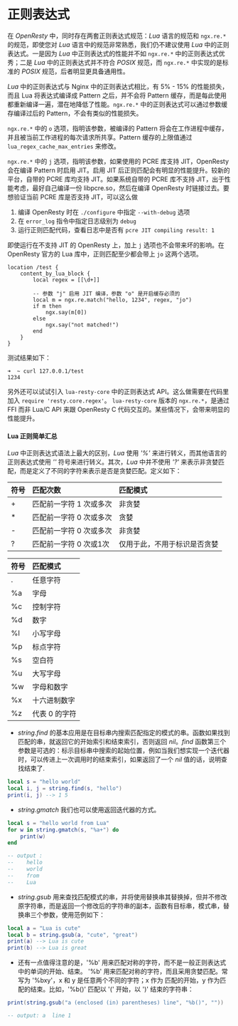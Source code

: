 # 正则表达式

在 *OpenResty* 中，同时存在两套正则表达式规范：*Lua* 语言的规范和 `ngx.re.*` 的规范，即使您对 *Lua* 语言中的规范非常熟悉，我们仍不建议使用 *Lua* 中的正则表达式。一是因为 *Lua* 中正则表达式的性能并不如 `ngx.re.*` 中的正则表达式优秀；二是 *Lua* 中的正则表达式并不符合 *POSIX* 规范，而 `ngx.re.*` 中实现的是标准的 *POSIX* 规范，后者明显更具备通用性。

*Lua* 中的正则表达式与 Nginx 中的正则表达式相比，有 5% - 15% 的性能损失，而且 Lua 将表达式编译成 Pattern 之后，并不会将 Pattern 缓存，而是每此使用都重新编译一遍，潜在地降低了性能。`ngx.re.*` 中的正则表达式可以通过参数缓存编译过后的 Pattern，不会有类似的性能损失。

`ngx.re.*` 中的 `o` 选项，指明该参数，被编译的 Pattern 将会在工作进程中缓存，并且被当前工作进程的每次请求所共享。Pattern 缓存的上限值通过 `lua_regex_cache_max_entries` 来修改。

`ngx.re.*` 中的 `j` 选项，指明该参数，如果使用的 PCRE 库支持 JIT，OpenResty 会在编译 Pattern 时启用 JIT。启用 JIT 后正则匹配会有明显的性能提升。较新的平台，自带的 PCRE 库均支持 JIT。如果系统自带的 PCRE 库不支持 JIT，出于性能考虑，最好自己编译一份 libpcre.so，然后在编译 OpenResty 时链接过去。要想验证当前 PCRE 库是否支持 JIT，可以这么做
1. 编译 OpenResty 时在 `./configure` 中指定 `--with-debug` 选项
2. 在 `error_log` 指令中指定日志级别为 `debug`
3. 运行正则匹配代码，查看日志中是否有 `pcre JIT compiling result: 1`

即使运行在不支持 JIT 的 OpenResty 上，加上 `j` 选项也不会带来坏的影响。在 OpenResty 官方的 Lua 库中，正则匹配至少都会带上 `jo` 这两个选项。

```nginx
location /test {
    content_by_lua_block {
        local regex = [[\d+]]

        -- 参数 "j" 启用 JIT 编译，参数 "o" 是开启缓存必须的
        local m = ngx.re.match("hello, 1234", regex, "jo")
        if m then
            ngx.say(m[0])
        else
            ngx.say("not matched!")
        end
    }
}
```

测试结果如下：

```shell
➜  ~ curl 127.0.0.1/test
1234
```

另外还可以试试引入 `lua-resty-core` 中的正则表达式 API。这么做需要在代码里加入 `require 'resty.core.regex'`。
`lua-resty-core` 版本的 `ngx.re.*`，是通过 FFI 而非 Lua/C API 来跟 OpenResty C 代码交互的。某些情况下，会带来明显的性能提升。

#### Lua 正则简单汇总

*Lua* 中正则表达式语法上最大的区别，*Lua* 使用 *'%'* 来进行转义，而其他语言的正则表达式使用 *'\'* 符号来进行转义。其次，*Lua* 中并不使用 *'?'* 来表示非贪婪匹配，而是定义了不同的字符来表示是否是贪婪匹配。定义如下：

|符号 |匹配次数                   |匹配模式                      |
|:--- |:---|:---|
| + | 匹配前一字符 1 次或多次| 非贪婪                       |
| * | 匹配前一字符 0 次或多次| 贪婪                         |
| - | 匹配前一字符 0 次或多次| 非贪婪                       |
| ? | 匹配前一字符 0 次或1次 | 仅用于此，不用于标识是否贪婪 |

|符号|匹配模式     |
|:--- |:-------------|
| .  |任意字符     |
|%a  |字母         |
|%c  |控制字符     |
|%d  |数字         |
|%l  |小写字母     |
|%p  |标点字符     |
|%s  |空白符       |
|%u  |大写字母     |
|%w  |字母和数字   |
|%x  |十六进制数字 |
|%z  |代表 0 的字符|

-  *string.find* 的基本应用是在目标串内搜索匹配指定的模式的串。函数如果找到匹配的串，就返回它的开始索引和结束索引，否则返回 *nil*。*find* 函数第三个参数是可选的：标示目标串中搜索的起始位置，例如当我们想实现一个迭代器时，可以传进上一次调用时的结束索引，如果返回了一个 *nil* 值的话，说明查找结束了.


```lua
local s = "hello world"
local i, j = string.find(s, "hello")
print(i, j) --> 1 5
```

- *string.gmatch* 我们也可以使用返回迭代器的方式。

```lua
local s = "hello world from Lua"
for w in string.gmatch(s, "%a+") do
    print(w)
end

-- output :
--    hello
--    world
--    from
--    Lua
```

-  *string.gsub* 用来查找匹配模式的串，并将使用替换串其替换掉，但并不修改原字符串，而是返回一个修改后的字符串的副本，函数有目标串，模式串，替换串三个参数，使用范例如下：

```lua
local a = "Lua is cute"
local b = string.gsub(a, "cute", "great")
print(a) --> Lua is cute
print(b) --> Lua is great
```

-  还有一点值得注意的是，'%b' 用来匹配对称的字符，而不是一般正则表达式中的单词的开始、结束。
'%b' 用来匹配对称的字符，而且采用贪婪匹配。常写为 '%bxy'，x 和 y 是任意两个不同的字符；x 作为
匹配的开始，y 作为匹配的结束。比如，'%b()' 匹配以 '(' 开始，以 ')' 结束的字符串：

```lua
print(string.gsub("a (enclosed (in) parentheses) line", "%b()", ""))

-- output: a  line 1
```
